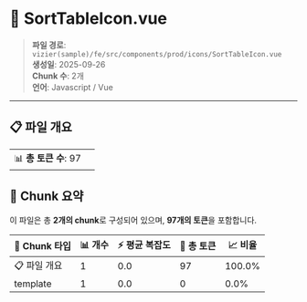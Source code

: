 # 📄 SortTableIcon.vue

> **파일 경로**: `vizier(sample)/fe/src/components/prod/icons/SortTableIcon.vue`  
> **생성일**: 2025-09-26  
> **Chunk 수**: 2개  
> **언어**: Javascript / Vue
---


## 📋 파일 개요

| | |
|--|--|
| 📊 **총 토큰 수**: 97 |  |






## 🧩 Chunk 요약

이 파일은 총 **2개의 chunk**로 구성되어 있으며, **97개의 토큰**을 포함합니다.

| 🧩 Chunk 타입 | 📊 개수 | ⚡ 평균 복잡도 | 📝 총 토큰 | 📈 비율 |
|---------------|--------|-------------|----------|--------|
| 📋 파일 개요 | 1 | 0.0 | 97 | 100.0% |
| template | 1 | 0.0 | 0 | 0.0% |

